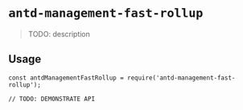# `antd-management-fast-rollup`

> TODO: description

## Usage

```
const antdManagementFastRollup = require('antd-management-fast-rollup');

// TODO: DEMONSTRATE API
```
